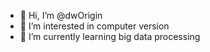 - 👋 Hi, I’m @dwOrigin
- 👀 I’m interested in computer version
- 🌱 I’m currently learning big data processing

<!---
dwOrigin/dwOrigin is a ✨ special ✨ repository because its `README.md` (this file) appears on your GitHub profile.
You can click the Preview link to take a look at your changes.
--->
